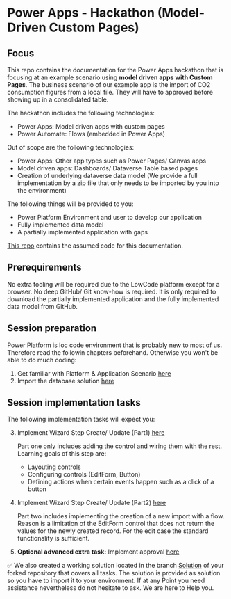 # Power Apps - Hackathon (Model-Driven Custom Pages)

## Focus

This repo contains the documentation for the Power Apps hackathon that is focusing at an example scenario using **model driven apps with Custom Pages**. The business scenario of our example app is the import of CO2 consumption figures from a local file. They will have to approved before showing up in a consolidated table.

The hackathon includes the following technologies:
* Power Apps: Model driven apps with custom pages
* Power Automate: Flows (embedded in Power Apps)

Out of scope are the following technologies:
* Power Apps: Other app types such as Power Pages/ Canvas apps
* Model driven apps: Dashboards/ Dataverse Table based pages
* Creation of underlying dataverse data model (We provide a full implementation by a zip file that only needs to be imported by you into the environment)

The following things will be provided to you:
* Power Platform Environment and user to develop our application
* Fully implemented data model
* A partially implemented application with gaps

[This repo](https://github.com/DevOps-Gilde/Hackathon_PP_ModelDrivenApp_CstPages_Code) contains the assumed code for this documentation.

## Prerequirements

No extra tooling will be required due to the LowCode platform except for a browser. No deep GitHub/ Git know-how is required. It is only required to download the partially implemented application and the fully implemented data model from GitHub.

## Session preparation

Power Platform is loc code environment that is probably new to most of us. Therefore read the followin chapters beforehand. Otherwise you won't be able to do much coding:

1. Get familiar with Platform & Application Scenario [here](/01_PrimerPPAppScenario.md)<br>
2. Import the database solution [here](/02_ImportDataverseDatamodel.md)<br>

## Session implementation tasks

The following implementation tasks will expect you:

3. Implement Wizard Step Create/ Update (Part1) [here](/03_ImplementWizardStep1Part1.md)

   Part one only includes adding the control and wiring them with the rest. Learning goals of this step are:

   * Layouting controls
   * Configuring controls (EditForm, Button)
   * Defining actions when certain events happen such as a click of a button

4. Implement Wizard Step Create/ Update (Part2) [here](/04_ImplementWizardStep1Part2.md)

   Part two includes implementing the creation of a new import with a flow. Reason is a limitation of the EditForm control that does not return the values for the newly created record. For the edit case the standard functionality is sufficient.

5. **Optional advanced extra task:** Implement approval [here](/05_ImplementApprovalFlow.md)

:white_check_mark: We also created a working solution located in the branch [Solution](https://github.com/DevOps-Gilde/Hackathon_PP_ModelDrivenApp_CstPages_Doc/tree/Solution) of your forked repository that covers all tasks. The solution is provided as solution so you have to import it to your environment.
If at any Point you need assistance nevertheless do not hesitate to ask. We are here to Help you.
